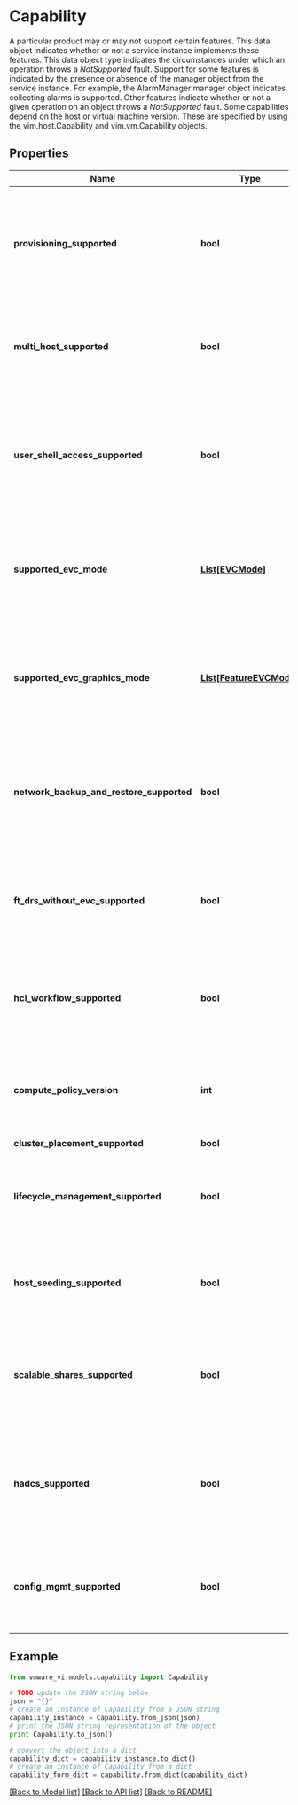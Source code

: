 # Capability

A particular product may or may not support certain features.  This data object indicates whether or not a service instance implements these features. This data object type indicates the circumstances under which an operation throws a *NotSupported* fault.  Support for some features is indicated by the presence or absence of the manager object from the service instance. For example, the AlarmManager manager object indicates collecting alarms is supported. Other features indicate whether or not a given operation on an object throws a *NotSupported* fault.  Some capabilities depend on the host or virtual machine version. These are specified by using the vim.host.Capability and vim.vm.Capability objects. 

## Properties
Name | Type | Description | Notes
------------ | ------------- | ------------- | -------------
**provisioning_supported** | **bool** | Indicates whether or not the service instance supports provisioning.  For example, the *CloneVM* operation.  | 
**multi_host_supported** | **bool** | Indicates whether or not the service instance supports multiple hosts.  | 
**user_shell_access_supported** | **bool** | Flag indicating whether host user accounts should have the option to be granted shell access  ***Since:*** VI API 2.5  | 
**supported_evc_mode** | [**List[EVCMode]**](EVCMode.md) | All supported Enhanced VMotion Compatibility modes.  ***Since:*** vSphere API 4.0  | [optional] 
**supported_evc_graphics_mode** | [**List[FeatureEVCMode]**](FeatureEVCMode.md) | All supported Enhanced VMotion Compatibility Graphics modes.  ***Since:*** vSphere API 7.0.1.0  | [optional] 
**network_backup_and_restore_supported** | **bool** | Indicates whether network backup and restore feature is supported.  ***Since:*** vSphere API 5.1  | [optional] 
**ft_drs_without_evc_supported** | **bool** | Is DRS supported for Fault Tolerance VMs without enabling EVC.  ***Since:*** vSphere API 6.7  | [optional] 
**hci_workflow_supported** | **bool** | Specifies if the workflow for setting up a HCI cluster is supported.  ***Since:*** vSphere API 6.7.1  | [optional] 
**compute_policy_version** | **int** | Specifies the supported compute policy version.  ***Since:*** vSphere API 6.8.7  | [optional] 
**cluster_placement_supported** | **bool** |  | [optional] 
**lifecycle_management_supported** | **bool** | Specifies if lifecycle management of a Cluster is supported.  ***Since:*** vSphere API 7.0  | [optional] 
**host_seeding_supported** | **bool** | Specifies if host seeding for a cluster is supported.  ***Since:*** vSphere API 7.0.2.0  | [optional] 
**scalable_shares_supported** | **bool** | Specifies if scalable shares for resource pools is supported.  ***Since:*** vSphere API 7.0  | [optional] 
**hadcs_supported** | **bool** | Specifies if highly available distributed clustering service is supported.  ***Since:*** vSphere API 7.0.1.1  | [optional] 
**config_mgmt_supported** | **bool** | Specifies if desired configuration management platform is supported on the cluster.  | [optional] 

## Example

```python
from vmware_vi.models.capability import Capability

# TODO update the JSON string below
json = "{}"
# create an instance of Capability from a JSON string
capability_instance = Capability.from_json(json)
# print the JSON string representation of the object
print Capability.to_json()

# convert the object into a dict
capability_dict = capability_instance.to_dict()
# create an instance of Capability from a dict
capability_form_dict = capability.from_dict(capability_dict)
```
[[Back to Model list]](../README.md#documentation-for-models) [[Back to API list]](../README.md#documentation-for-api-endpoints) [[Back to README]](../README.md)


